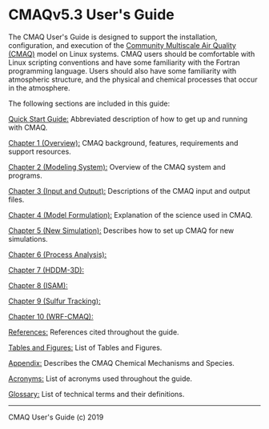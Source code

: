 CMAQv5.3 User's Guide
======================================

The CMAQ User's Guide is designed to support the installation, configuration, and execution of the [Community Multiscale Air Quality (CMAQ)](http://www.epa.gov/cmaq) model on Linux systems. CMAQ users should be comfortable with Linux scripting conventions and have some familiarity with the Fortran programming language. Users should also have some familiarity with atmospheric structure, and the physical and chemical processes that occur in the atmosphere.

The following sections are included in this guide:

[Quick Start Guide:](CMAQ_UG_quick_start.md) Abbreviated description of how to get up and running with CMAQ.

[Chapter 1 (Overview):](CMAQ_UG_ch01_overview.md) CMAQ background, features, requirements and support resources.

[Chapter 2 (Modeling System):](CMAQ_UG_ch02_modeling_system.md) Overview of the CMAQ system and programs.

[Chapter 3 (Input and Output):](CMAQ_UG_ch03_input_and_output.md) Descriptions of the CMAQ input and output files.

[Chapter 4 (Model Formulation):](CMAQ_UG_ch04_model_formulation.md) Explanation of the science used in CMAQ.

[Chapter 5 (New Simulation):](CMAQ_UG_ch05_new_simulation.md) Describes how to set up CMAQ for new simulations.

[Chapter 6 (Process Analysis):](CMAQ_UG_ch06_process_analysis.md) 

[Chapter 7 (HDDM-3D):](CMAQ_UG_ch07_HDDM-3D.md) 

[Chapter 8 (ISAM):](CMAQ_UG_ch08_ISAM.md) 

[Chapter 9 (Sulfur Tracking):](CMAQ_UG_ch09_sulfur_tracking.md) 

[Chapter 10 (WRF-CMAQ):](CMAQ_UG_ch10_WRF-CMAQ.md) 

[References:](CMAQ_UG_references.md) References cited throughout the guide.

[Tables and Figures:](CMAQ_UG_tables_figures.md) List of Tables and Figures.

[Appendix:](CMAQ_UG_appendix.md) Describes the CMAQ Chemical Mechanisms and Species.

[Acronyms:](CMAQ_UG_acronyms.md) List of acronyms used throughout the guide.

[Glossary:](CMAQ_UG_glossary.md) List of technical terms and their definitions.
***

CMAQ User's Guide (c) 2019<br>
